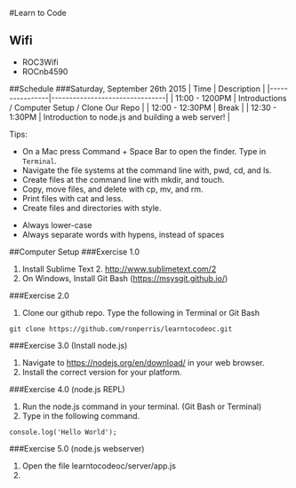 #Learn to Code

Wifi
----
* ROC3Wifi
* ROCnb4590

##Schedule
###Saturday, September 26th 2015
| Time | Description |
|----------------|--------------------------------|
| 11:00 - 1200PM | Introductions / Computer Setup / Clone Our Repo |
| 12:00 - 12:30PM | Break |
| 12:30 - 1:30PM | Introduction to node.js and building a web server! |

Tips:
* On a Mac press Command + Space Bar to open the finder. Type in `Terminal`.
* Navigate the file systems at the command line with, pwd, cd, and ls.
* Create files at the command line with mkdir, and touch.
* Copy, move files, and delete with cp, mv, and rm.
* Print files with cat and less.
* Create files and directories with style.
- Always lower-case
- Always separate words with hypens, instead of spaces

##Computer Setup
###Exercise 1.0
1. Install Sublime Text 2. http://www.sublimetext.com/2
2. On Windows, Install Git Bash (https://msysgit.github.io/)

###Exercise 2.0
1. Clone our github repo.
Type the following in Terminal or Git Bash
```
git clone https://github.com/ronperris/learntocodeoc.git
```

###Exercise 3.0 (Install node.js)
1. Navigate to https://nodejs.org/en/download/ in your web browser.
2. Install the correct version for your platform.

###Exercise 4.0 (node.js REPL)
1. Run the node.js command in your terminal. (Git Bash or Terminal)
2. Type in the following command.
````
console.log('Hello World');
````

###Exercise 5.0 (node.js webserver)
1. Open the file learntocodeoc/server/app.js
2. 
